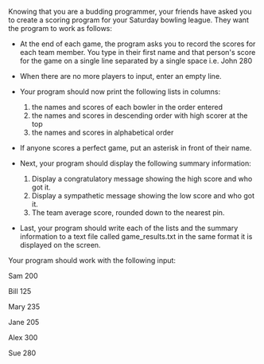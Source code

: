 Knowing that you are a budding programmer, your friends have asked you to create a scoring program for your Saturday bowling league. They want the program to work as follows:

- At the end of each game, the program asks you to record the scores for each team member. You type in their first name and that person's score for the game on a single line separated by a single space i.e. John 280

- When there are no more players to input, enter an empty line.

- Your program should now print the following lists in columns:
    1. the names and scores of each bowler in the order entered
    2. the names and scores in descending order with high scorer at the top
    3. the names and scores in alphabetical order

- If anyone scores a perfect game, put an asterisk in front of their name.

- Next, your program should display the following summary information:
    1. Display a congratulatory message showing the high score and who got it.
    2. Display a sympathetic message showing the low score and who got it.
    3. The team average score, rounded down to the nearest pin.

- Last, your program should write each of the lists and the summary information
to a text file called game_results.txt in the same format it is displayed on the screen.

Your program should work with the following input:

Sam 200

Bill 125

Mary 235

Jane 205

Alex 300

Sue 280